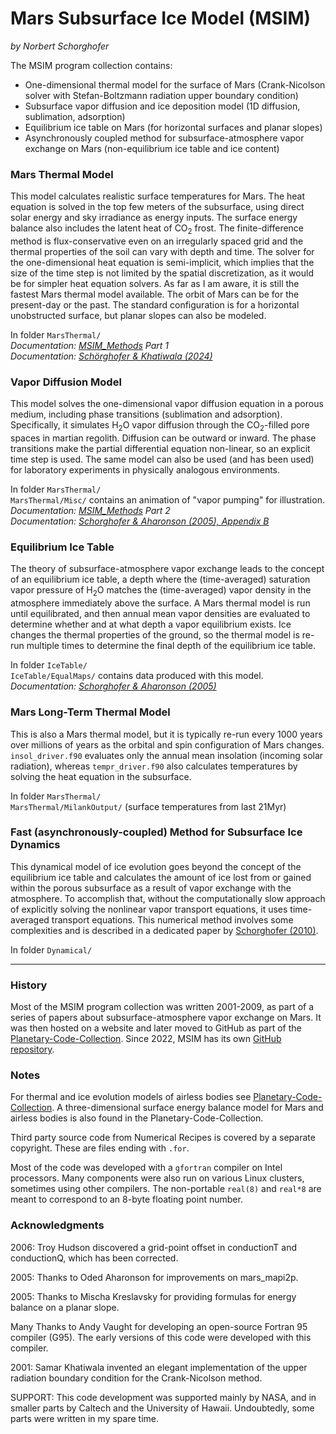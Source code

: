 Mars Subsurface Ice Model (MSIM)
================================

*by Norbert Schorghofer*


The MSIM program collection contains:

* One-dimensional thermal model for the surface of Mars (Crank-Nicolson solver with Stefan-Boltzmann radiation upper boundary condition)  
* Subsurface vapor diffusion and ice deposition model (1D diffusion, sublimation, adsorption)  
* Equilibrium ice table on Mars (for horizontal surfaces and planar slopes)  
* Asynchronously coupled method for subsurface-atmosphere vapor exchange on Mars (non-equilibrium ice table and ice content)  


### Mars Thermal Model

This model calculates realistic surface temperatures for Mars. The heat equation is solved in the top few meters of the subsurface, using direct solar energy and sky irradiance as energy inputs.  The surface energy balance also includes the latent heat of CO<sub>2</sub> frost. 
The finite-difference method is flux-conservative even on an irregularly spaced grid and the thermal properties of the soil can vary with depth and time.
The solver for the one-dimensional heat equation is semi-implicit, which implies that the size of the time step is not limited by the spatial discretization, as it would be for simpler heat equation solvers.
As far as I am aware, it is still the fastest Mars thermal model available. 
The orbit of Mars can be for the present-day or the past. The standard configuration is for a horizontal unobstructed surface, but planar slopes can also be modeled.  

In folder `MarsThermal/`  
*Documentation: [MSIM_Methods](https://raw.githubusercontent.com/nschorgh/MSIM/main/MSIM_Methods.pdf) Part 1*  
*Documentation: [Schörghofer & Khatiwala (2024)](https://doi.org/10.3847/PSJ/ad4351)*


### Vapor Diffusion Model

This model solves the one-dimensional vapor diffusion equation in a porous medium, including phase transitions (sublimation and adsorption).  Specifically, it simulates H<sub>2</sub>O vapor diffusion through the CO<sub>2</sub>-filled pore spaces in martian regolith. Diffusion can be outward or inward.
The phase transitions make the partial differential equation non-linear, so an explicit time step is used. The same model can also be used (and has been used) for laboratory experiments in physically analogous environments.  

In folder `MarsThermal/`   
`MarsThermal/Misc/` contains an animation of "vapor pumping" for illustration.  
*Documentation: [MSIM_Methods](https://raw.githubusercontent.com/nschorgh/MSIM/main/MSIM_Methods.pdf) Part 2  
Documentation: [Schorghofer & Aharonson (2005), Appendix B](https://doi.org/10.1029/2004JE002350)*


### Equilibrium Ice Table

The theory of subsurface-atmosphere vapor exchange leads to the concept of an equilibrium ice table, a depth where the (time-averaged) saturation vapor pressure of H<sub>2</sub>O matches the (time-averaged) vapor density in the atmosphere immediately above the surface. A Mars thermal model is run until equilibrated, and then annual mean vapor densities are evaluated to determine whether and at what depth a vapor equilibrium exists. Ice changes the thermal properties of the ground, so the thermal model is re-run multiple times to determine the final depth of the equilibrium ice table.  

In folder `IceTable/`   
`IceTable/EqualMaps/` contains data produced with this model.  
*Documentation: [Schorghofer & Aharonson (2005)](https://doi.org/10.1029/2004JE002350)*  


### Mars Long-Term Thermal Model

This is also a Mars thermal model, but it is typically re-run every 1000 years over millions of years as the orbital and spin configuration of Mars changes. `insol_driver.f90` evaluates only the annual mean insolation (incoming solar radiation), whereas `tempr_driver.f90` also calculates temperatures by solving the heat equation in the subsurface.  

In folder `MarsThermal/`  
`MarsThermal/MilankOutput/` (surface temperatures from last 21Myr)  


### Fast (asynchronously-coupled) Method for Subsurface Ice Dynamics

This dynamical model of ice evolution goes beyond the concept of the equilibrium ice table and calculates the amount of ice lost from or gained within the porous subsurface as a result of vapor exchange with the atmosphere. To accomplish that, without the computationally slow approach of explicitly solving the nonlinear vapor transport equations, it uses time-averaged transport equations. This numerical method involves some complexities and is described in a dedicated paper by [Schorghofer (2010)](http://dx.doi.org/10.1016/j.icarus.2010.03.022).  

In folder `Dynamical/`  


---

### History

Most of the MSIM program collection was written 2001-2009, as part of a series of papers about subsurface-atmosphere vapor exchange on Mars. It was then hosted on a website and later moved to GitHub as part of the [Planetary-Code-Collection](https://github.com/nschorgh/Planetary-Code-Collection). Since 2022, MSIM has its own [GitHub repository](https://github.com/nschorgh/MSIM).


### Notes

For thermal and ice evolution models of airless bodies see [Planetary-Code-Collection](https://github.com/nschorgh/Planetary-Code-Collection). A three-dimensional surface energy balance model for Mars and airless bodies is also found in the Planetary-Code-Collection.  

Third party source code from Numerical Recipes is covered by a separate copyright. These are files ending with `.for`.  

Most of the code was developed with a `gfortran` compiler on Intel processors. Many components were also run on various Linux clusters, sometimes using other compilers. The non-portable `real(8)` and `real*8` are meant to correspond to an 8-byte floating point number.  


### Acknowledgments

2006: Troy Hudson discovered a grid-point offset in conductionT and conductionQ, which has been corrected.

2005: Thanks to Oded Aharonson for improvements on mars_mapi2p.

2005: Thanks to Mischa Kreslavsky for providing formulas for energy balance on a planar slope.

Many Thanks to Andy Vaught for developing an open-source Fortran 95 compiler (G95).  The early versions of this code were developed with this compiler.

2001: Samar Khatiwala invented an elegant implementation of the upper radiation boundary condition for the Crank-Nicolson method.

SUPPORT: This code development was supported mainly by NASA, and in smaller parts by Caltech and the University of Hawaii. Undoubtedly, some parts were written in my spare time.

